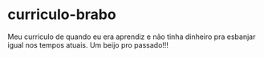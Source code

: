 # curriculo-brabo
Meu curriculo de quando eu era aprendiz e não tinha dinheiro pra esbanjar igual nos tempos atuais. Um beijo pro passado!!!
